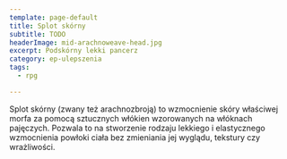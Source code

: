```yaml
---
template: page-default
title: Splot skórny
subtitle: TODO
headerImage: mid-arachnoweave-head.jpg
excerpt: Podskórny lekki pancerz
category: ep-ulepszenia
tags:
  - rpg

---
```

Splot skórny (zwany też arachnozbroją) to wzmocnienie skóry właściwej morfa za pomocą sztucznych włókien wzorowanych na włóknach pajęczych. Pozwala to na stworzenie rodzaju lekkiego i elastycznego wzmocnienia powłoki ciała bez zmieniania jej wyglądu, tekstury czy wrażliwości.
